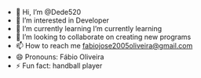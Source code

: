 - 👋 Hi, I’m @Dede520
- 👀 I’m interested in Developer
- 🌱 I’m currently learning  I’m currently learning 
- 💞️ I’m looking to collaborate on creating new programs
- 📫 How to reach me fabiojose2005oliveira@gmail.com
- 😄 Pronouns: Fábio Oliveira
- ⚡ Fun fact: handball player

<!---
Dede520/Dede520 is a ✨ special ✨ repository because its `README.md` (this file) appears on your GitHub profile.
You can click the Preview link to take a look at your changes.
--->
